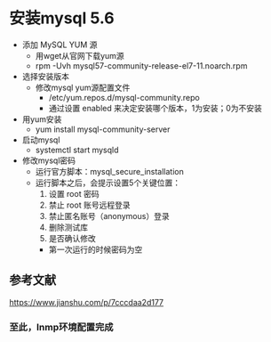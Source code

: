 # 安装mysql 5.6

* 添加 MySQL YUM 源
  * 用wget从官网下载yum源
  * rpm -Uvh mysql57-community-release-el7-11.noarch.rpm
* 选择安装版本
  * 修改mysql yum源配置文件
    * /etc/yum.repos.d/mysql-community.repo
    * 通过设置 enabled 来决定安装哪个版本，1为安装；0为不安装
* 用yum安装
  * yum install mysql-community-server
* 启动mysql
  * systemctl start mysqld
* 修改mysql密码
  * 运行官方脚本：mysql_secure_installation
  * 运行脚本之后，会提示设置5个关键位置：
    1. 设置 root 密码
    2. 禁止 root 账号远程登录
    3. 禁止匿名账号（anonymous）登录
    4. 删除测试库
    5. 是否确认修改
    * 第一次运行的时候密码为空

## 参考文献

<https://www.jianshu.com/p/7cccdaa2d177>

### 至此，lnmp环境配置完成
  